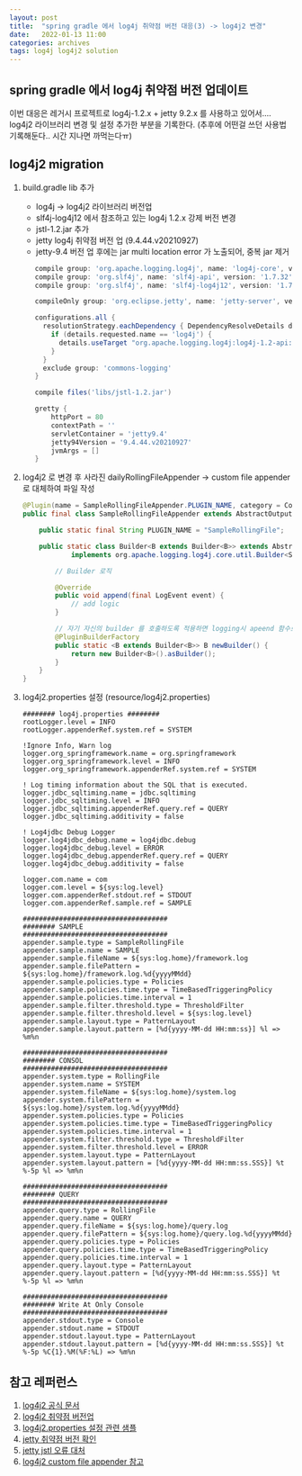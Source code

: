 ```yaml
---
layout: post
title:  "spring gradle 에서 log4j 취약점 버전 대응(3) -> log4j2 변경"
date:   2022-01-13 11:00
categories: archives
tags: log4j log4j2 solution
---
```

## spring gradle 에서 log4j 취약점 버전 업데이트
이번 대응은 레거시 프로젝트로 log4j-1.2.x + jetty 9.2.x 를 사용하고 있어서....
log4j2 라이브러리 변경 및 설정 추가한 부분을 기록한다.
(추후에 어떤걸 쓰던 사용법 기록해둔다.. 시간 지나면 까먹는다ㅠ)


## log4j2 migration
1. build.gradle lib 추가
   - log4j → log4j2 라이브러리 버전업
   - slf4j-log4j12 에서 참조하고 있는 log4j 1.2.x 강제 버전 변경
   - jstl-1.2.jar 추가
   - jetty log4j 취약점 버전 업 (9.4.44.v20210927)
   - jetty-9.4 버전 업 후에는 jar multi location error 가 노출되어, 중복 jar 제거
    ```groovy
       compile group: 'org.apache.logging.log4j', name: 'log4j-core', version: '2.17.1'
       compile group: 'org.slf4j', name: 'slf4j-api', version: '1.7.32'
       compile group: 'org.slf4j', name: 'slf4j-log4j12', version: '1.7.32'
    
       compileOnly group: 'org.eclipse.jetty', name: 'jetty-server', version: '9.4.44.v20210927'
    
       configurations.all {
         resolutionStrategy.eachDependency { DependencyResolveDetails details ->
           if (details.requested.name == 'log4j') {
             details.useTarget "org.apache.logging.log4j:log4j-1.2-api:2.17.1"
           }
         }
         exclude group: 'commons-logging'
       }
    
       compile files('libs/jstl-1.2.jar')
    
       gretty {
           httpPort = 80
           contextPath = ''
           servletContainer = 'jetty9.4'
           jetty94Version = '9.4.44.v20210927'
           jvmArgs = []
       }
    ```
2. log4j2 로 변경 후 사라진 dailyRollingFileAppender → custom file appender 로 대체하여 파일 작성
    ```java
    @Plugin(name = SampleRollingFileAppender.PLUGIN_NAME, category = Core.CATEGORY_NAME, elementType = Appender.ELEMENT_TYPE, printObject = true)
    public final class SampleRollingFileAppender extends AbstractOutputStreamAppender<RollingFileManager> {
    
        public static final String PLUGIN_NAME = "SampleRollingFile";
    
        public static class Builder<B extends Builder<B>> extends AbstractOutputStreamAppender.Builder<B>
                implements org.apache.logging.log4j.core.util.Builder<SampleRollingFileAppender> {
    
            // Builder 로직
    
            @Override
            public void append(final LogEvent event) {
                // add logic
            }
    
            // 자기 자신의 builder 를 호출하도록 적용하면 logging시 apeend 함수로 들어옴
            @PluginBuilderFactory
            public static <B extends Builder<B>> B newBuilder() {
                return new Builder<B>().asBuilder();
            }
        }
    }
    ```

3. log4j2.properties 설정 (resource/log4j2.properties)
    ```properties
    ######## log4j.properties ########
    rootLogger.level = INFO
    rootLogger.appenderRef.system.ref = SYSTEM
    
    !Ignore Info, Warn log
    logger.org_springframework.name = org.springframework
    logger.org_springframework.level = INFO
    logger.org_springframework.appenderRef.system.ref = SYSTEM
    
    ! Log timing information about the SQL that is executed.
    logger.jdbc_sqltiming.name = jdbc.sqltiming
    logger.jdbc_sqltiming.level = INFO
    logger.jdbc_sqltiming.appenderRef.query.ref = QUERY
    logger.jdbc_sqltiming.additivity = false
    
    ! Log4jdbc Debug Logger
    logger.log4jdbc_debug.name = log4jdbc.debug
    logger.log4jdbc_debug.level = ERROR
    logger.log4jdbc_debug.appenderRef.query.ref = QUERY
    logger.log4jdbc_debug.additivity = false
    
    logger.com.name = com
    logger.com.level = ${sys:log.level}
    logger.com.appenderRef.stdout.ref = STDOUT
    logger.com.appenderRef.sample.ref = SAMPLE
    
    ####################################
    ######## SAMPLE
    ####################################
    appender.sample.type = SampleRollingFile
    appender.sample.name = SAMPLE
    appender.sample.fileName = ${sys:log.home}/framework.log
    appender.sample.filePattern = ${sys:log.home}/framework.log.%d{yyyyMMdd}
    appender.sample.policies.type = Policies
    appender.sample.policies.time.type = TimeBasedTriggeringPolicy
    appender.sample.policies.time.interval = 1
    appender.sample.filter.threshold.type = ThresholdFilter
    appender.sample.filter.threshold.level = ${sys:log.level}
    appender.sample.layout.type = PatternLayout
    appender.sample.layout.pattern = [%d{yyyy-MM-dd HH:mm:ss}] %l => %m%n
    
    ####################################
    ######## CONSOL
    ####################################
    appender.system.type = RollingFile
    appender.system.name = SYSTEM
    appender.system.fileName = ${sys:log.home}/system.log
    appender.system.filePattern = ${sys:log.home}/system.log.%d{yyyyMMdd}
    appender.system.policies.type = Policies
    appender.system.policies.time.type = TimeBasedTriggeringPolicy
    appender.system.policies.time.interval = 1
    appender.system.filter.threshold.type = ThresholdFilter
    appender.system.filter.threshold.level = ERROR
    appender.system.layout.type = PatternLayout
    appender.system.layout.pattern = [%d{yyyy-MM-dd HH:mm:ss.SSS}] %t  %-5p %l => %m%n
    
    ####################################
    ######## QUERY
    ####################################
    appender.query.type = RollingFile
    appender.query.name = QUERY
    appender.query.fileName = ${sys:log.home}/query.log
    appender.query.filePattern = ${sys:log.home}/query.log.%d{yyyyMMdd}
    appender.query.policies.type = Policies
    appender.query.policies.time.type = TimeBasedTriggeringPolicy
    appender.query.policies.time.interval = 1
    appender.query.layout.type = PatternLayout
    appender.query.layout.pattern = [%d{yyyy-MM-dd HH:mm:ss.SSS}] %t  %-5p %l => %m%n
    
    ####################################
    ######## Write At Only Console
    ####################################
    appender.stdout.type = Console
    appender.stdout.name = STDOUT
    appender.stdout.layout.type = PatternLayout
    appender.stdout.layout.pattern = [%d{yyyy-MM-dd HH:mm:ss.SSS}] %t  %-5p %C{1}.%M(%F:%L) => %m%n
    
    ```

## 참고 레퍼런스
1. [log4j2 공식 문서](https://logging.apache.org/log4j/2.x/manual/migration.html)
2. [log4j2 취약점 버전업](https://veneas.tistory.com/entry/Spring-Boot-%EC%8A%A4%ED%94%84%EB%A7%81-%EB%B6%80%ED%8A%B8-Log4J2-%EC%B7%A8%EC%95%BD%EC%A0%90-%EC%A1%B0%EC%B9%98-CVE-2021-44832)
3. [log4j2.properties 설정 관련 샘플](https://wfreud.tistory.com/266)  
4. [jetty 취약점 버전 확인](https://mvnrepository.com/artifact/org.eclipse.jetty/jetty-server/9.4.44.v20210927) 
5. [jetty jstl 오류 대처](https://stackoverflow.com/questions/2151075/cannot-load-jstl-taglib-within-embedded-jetty-server) 
6. [log4j2 custom file appender 참고](https://stackoverflow.com/questions/30412710/how-to-create-a-rolling-file-appender-plugin-in-log4j2)
